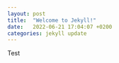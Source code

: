 ```yaml
---
layout: post
title:  "Welcome to Jekyll!"
date:   2022-06-21 17:04:07 +0200
categories: jekyll update
---
```

Test
